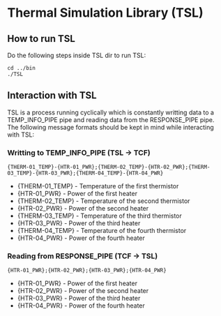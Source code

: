 # Thermal Simulation Library (TSL)

## How to run TSL
Do the following steps inside TSL dir to run TSL:
```
cd ../bin
./TSL
```

## Interaction with TSL
TSL is a process running cyclically which is constantly writting data to a TEMP_INFO_PIPE pipe and reading data from the RESPONSE_PIPE pipe. 
The following message formats should be kept in mind while interacting with TSL:

### Writting to TEMP_INFO_PIPE (TSL -> TCF)
```
{THERM-01_TEMP}-{HTR-01_PWR};{THERM-02_TEMP}-{HTR-02_PWR};{THERM-03_TEMP}-{HTR-03_PWR};{THERM-04_TEMP}-{HTR-04_PWR}
```
- {THERM-01_TEMP} - Temperature of the first thermistor
- {HTR-01_PWR} - Power of the first heater
- {THERM-02_TEMP} - Temperature of the second thermistor 
- {HTR-02_PWR} - Power of the second heater
- {THERM-03_TEMP} - Temperature of the third thermistor 
- {HTR-03_PWR} - Power of the third heater
- {THERM-04_TEMP} - Temperature of the fourth thermistor 
- {HTR-04_PWR} - Power of the fourth heater

### Reading from RESPONSE_PIPE (TCF -> TSL)
```
{HTR-01_PWR};{HTR-02_PWR};{HTR-03_PWR};{HTR-04_PWR}
```
- {HTR-01_PWR} - Power of the first heater
- {HTR-02_PWR} - Power of the second heater
- {HTR-03_PWR} - Power of the third heater
- {HTR-04_PWR} - Power of the fourth heater